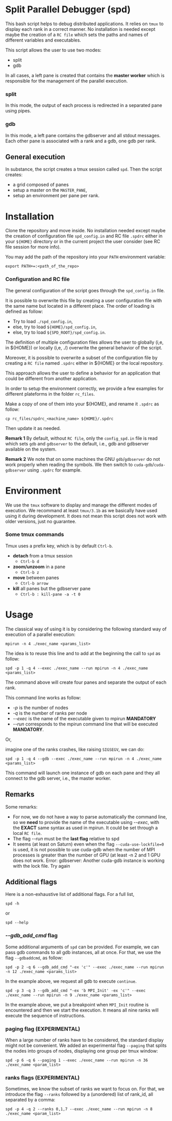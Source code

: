 # Split Parallel Debugger (spd)

This bash script helps to debug distributed applications.
It relies on `tmux` to display each rank in a correct manner. 
No installation is needed except maybe the creation of a `RC file`
which sets the paths and names of different variables and executables.

This script allows the user to use two modes:
* split
* gdb

In all cases, a left pane is created that contains the **master worker** which is
responsible for the management of the parallel execution.

### split
In this mode, the output of each process is redirected in a separated pane
using pipes.

### gdb
In this mode, a left pane contains the gdbserver and all stdout messages.
Each other pane is associated with a rank and a gdb, one gdb per rank.

## General execution

In substance, the script creates a tmux session called `spd`.
Then the script creates:
* a grid composed of panes
* setup a master on the `MASTER_PANE`,
* setup an environment per pane per rank.

# Installation
Clone the repository and move inside.
No installation needed except maybe the creation of configuration file
`spd_config.in` and RC file `.spdrc` either in your `${HOME}` directory or in the
current project the user consider (see RC file session for more info).

You may add the path of the repository into your `PATH` environment variable:
```
export PATH+=:<path_of_the_repo>
```

### Configuration and RC file

The general configuration of the script goes through the `spd_config.in` file.

It is possible to overwrite this file by creating a user
configuration file with the same name but located in a different place.
The order of loading is defined as follow:
* Try to load `./spd_config.in`,
* else, try to load `${HOME}/spd_config.in`,
* else, try to load `${SPD_ROOT}/spd_config.in`.

The definition of multiple configuration files allows the user to globally
(i,e, in ${HOME}) or locally (i,e, ./) overwrite the general behavior of the
script.

Moreover, it is possible to overwrite a subset of the configuration file by
creating a `RC file` named `.spdrc` either in ${HOME} or the local repository.

This approach allows the user to define a behavior for an application that
could be different from another application.

In order to setup the environment correctly, we provide a few examples for
different plateforms in the folder `rc_files`.

Make a copy of one of them into your ${HOME}, and rename it `.spdrc` as follow:
```
cp rc_files/spdrc_<machine_name> ${HOME}/.spdrc
```

Then update it as needed.

**Remark 1** By default, without `RC file`, only the `config_spd.in` file is
read which sets `gdb` and `gdbserver` to the default, i.e., gdb and gdbserver
available on the system.

**Remark 2** We note that on some machines the GNU `gdb`/`gdbserver` do not
work properly when reading the symbols.  We then switch to
`cuda-gdb`/`cuda-gdbserver` using `.spdrc` for example.

# Environment
We use the `tmux` software to display and manage the different modes of
execution.  We recommand at least `tmux/3.1b` as we basically have used using
it during development.
It does not mean this script does not work with older versions, just no
guarantee.

### Some tmux commands
Tmux uses a prefix key, which is by default `Ctrl-b`.

* **detach** from a tmux session
  * `Ctrl-b d`
* **zoom/unzoom** in a pane
  * `Ctrl-b z`
* **move** between panes
  * `Ctrl-b arrow`
* **kill** all panes but the gdbserver pane
  * `Ctrl-b : kill-pane -a -t 0`

# Usage
The classical way of using it is by considering the following standard way of execution of a parallel execution:
```
mpirun -n 4 ./exec_name <params_list>
```

The idea is to reuse this line and to add at the beginning the call to `spd` as follow:
```
spd -p 1 -q 4 --exec ./exec_name --run mpirun -n 4 ./exec_name <params_list>
```

The command above will create four panes and separate the output of each rank.

This command line works as follow:
* *-p* is the number of nodes
* *-q* is the number of ranks per node
* *--exec* is the name of the executable given to mpirun **MANDATORY**
* *--run* corresponds to the mpirun command line that will be executed **MANDATORY**.

Or,

imagine one of the ranks crashes, like raising `SIGSEGV`, we can do:
```
spd -p 1 -q 4 --gdb --exec ./exec_name --run mpirun -n 4 ./exec_name <params_list>
```

This command will launch one instance of gdb on each pane and they all connect to the gdb server, i.e., the master worker.

## Remarks
Some remarks:
* For now, we do not have a way to parse automatically the command line, so we **need** to provide the name of the executable using *--exec*, with the **EXACT** same syntax as used in mpirun. It could be set through a local `RC file`.
* The flag *--run* must be the **last flag** relative to spd
* It seems (at least on Saturn) even when the flag `--cuda-use-lockfile=0` is used, it is not possible to use cuda-gdb when the number of MPI processes is greater than the number of GPU (at least -n 2 and 1 GPU does not work. Error: gdbserver: Another cuda-gdb instance is working with the lock file. Try again

## Additional flags

Here is a non-exhaustive list of additional flags. For a full list,
```
spd -h
```
or
```
spd --help
```

### *--gdb_add_cmd* flag
Some additional arguments of `spd` can be provided. For example, we can pass 
gdb commands to all gdb instances, all at once. For that, we use the flag `--gdbaddcmd`, as follow:
```
spd -p 2 -q 6 --gdb_add_cmd "-ex 'c'" --exec ./exec_name --run mpirun -n 12 ./exec_name <params_list>
```

In the example above, we request all gdb to execute `continue`.

```
spd -p 3 -q 3 --gdb_add_cmd "-ex 'b MPI_Init' -ex 'c'" --exec ./exec_name --run mpirun -n 9 ./exec_name <params_list>
```
In the example above, we put a breakpoint when `MPI_Init` routine is encountered and then we start the execution.
It means all nine ranks will execute the sequence of instructions.

### paging flag (**EXPERIMENTAL**)
When a large number of ranks have to be considered, the standard display might not
be convenient. We added an experimental flag `--paging` that splits the 
nodes into groups of <int> nodes, displaying one group per tmux window:
```
spd -p 6 -q 6 --paging 1 --exec ./exec_name --run mpirun -n 36 ./exec_name <param_list>
```

### ranks flags (**EXPERIMENTAL**)
Sometimes, we know the subset of ranks we want to focus on. For that, we
introduce the flag `--ranks` followed by a (unordered) list of rank_id, all
separated by a comma:
```
spd -p 4 -q 2 --ranks 0,1,7 --exec ./exec_name --run mpirun -n 8 ./exec_name <param_list>
```
